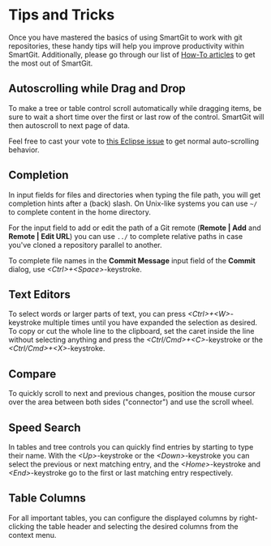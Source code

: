 # Tips and Tricks

Once you have mastered the basics of using SmartGit to work with git repositories, these handy tips will help you improve productivity within SmartGit. Additionally, please go through our list of [How-To articles](../../HowTos/index.md) to get the most out of SmartGit.

## Autoscrolling while Drag and Drop

To make a tree or table control scroll automatically while dragging items, be sure to wait a short time over the first or last row of the control. SmartGit will then autoscroll to next page of data.

Feel free to cast your vote to [this Eclipse issue](https://bugs.eclipse.org/bugs/show_bug.cgi?id=457108) to get normal auto-scrolling behavior.

## Completion

In input fields for files and directories when typing the file path, you will get completion hints after a (back) slash. On Unix-like systems you can use `~/` to complete content in the home directory.

For the input field to add or edit the path of a Git remote (**Remote \| Add** and **Remote \| Edit URL**) you can use `../` to complete relative paths in case you've cloned a repository parallel to another.

To complete file names in the **Commit Message** input field of the **Commit** dialog, use *\<Ctrl>+\<Space>*-keystroke.

## Text Editors

To select words or larger parts of text, you can press *\<Ctrl>+\<W>*-keystroke multiple times until you have expanded the selection as desired. 
To copy or cut the whole line to the clipboard, set the caret inside the line without selecting anything and press the *\<Ctrl/Cmd>+\<C>*-keystroke or the *\<Ctrl/Cmd>+\<X>*-keystroke.

## Compare

To quickly scroll to next and previous changes, position the mouse cursor over the area between both sides ("connector") and use the scroll wheel.

## Speed Search

In tables and tree controls you can quickly find entries by starting to type their name. With the *\<Up>*-keystroke or the *\<Down>*-keystroke you can select the previous or next matching entry, and the *\<Home>*-keystroke and
*\<End>*-keystroke go to the first or last matching entry respectively.

## Table Columns

For all important tables, you can configure the displayed columns by right-clicking the table header and selecting the desired columns from the context menu.
